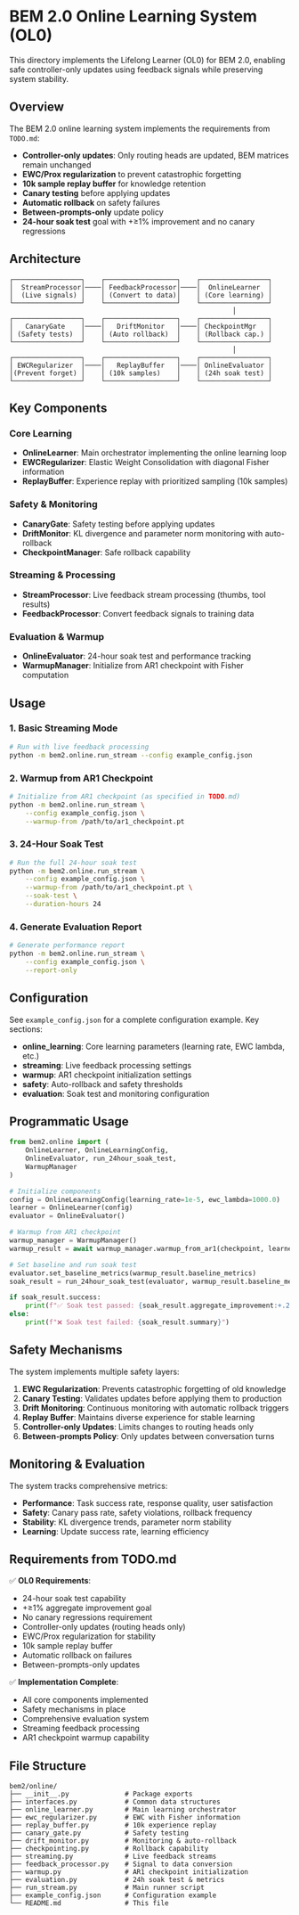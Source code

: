 # BEM 2.0 Online Learning System (OL0)

This directory implements the Lifelong Learner (OL0) for BEM 2.0, enabling safe controller-only updates using feedback signals while preserving system stability.

## Overview

The BEM 2.0 online learning system implements the requirements from `TODO.md`:

- **Controller-only updates**: Only routing heads are updated, BEM matrices remain unchanged
- **EWC/Prox regularization** to prevent catastrophic forgetting  
- **10k sample replay buffer** for knowledge retention
- **Canary testing** before applying updates
- **Automatic rollback** on safety failures
- **Between-prompts-only** update policy
- **24-hour soak test** goal with +≥1% improvement and no canary regressions

## Architecture

```
┌─────────────────┐    ┌──────────────────┐    ┌─────────────────┐
│  StreamProcessor│────│ FeedbackProcessor│────│  OnlineLearner  │
│  (Live signals) │    │ (Convert to data)│    │ (Core learning) │
└─────────────────┘    └──────────────────┘    └─────────────────┘
                                                        │
┌─────────────────┐    ┌──────────────────┐    ┌─────────────────┐
│   CanaryGate    │────│   DriftMonitor   │────│ CheckpointMgr   │
│ (Safety tests)  │    │ (Auto rollback)  │    │ (Rollback cap.) │
└─────────────────┘    └──────────────────┘    └─────────────────┘
                                                        │
┌─────────────────┐    ┌──────────────────┐    ┌─────────────────┐
│ EWCRegularizer  │────│   ReplayBuffer   │────│ OnlineEvaluator │
│(Prevent forget) │    │ (10k samples)    │    │ (24h soak test) │
└─────────────────┘    └──────────────────┘    └─────────────────┘
```

## Key Components

### Core Learning
- **OnlineLearner**: Main orchestrator implementing the online learning loop
- **EWCRegularizer**: Elastic Weight Consolidation with diagonal Fisher information
- **ReplayBuffer**: Experience replay with prioritized sampling (10k samples)

### Safety & Monitoring  
- **CanaryGate**: Safety testing before applying updates
- **DriftMonitor**: KL divergence and parameter norm monitoring with auto-rollback
- **CheckpointManager**: Safe rollback capability

### Streaming & Processing
- **StreamProcessor**: Live feedback stream processing (thumbs, tool results)
- **FeedbackProcessor**: Convert feedback signals to training data

### Evaluation & Warmup
- **OnlineEvaluator**: 24-hour soak test and performance tracking
- **WarmupManager**: Initialize from AR1 checkpoint with Fisher computation

## Usage

### 1. Basic Streaming Mode
```bash
# Run with live feedback processing
python -m bem2.online.run_stream --config example_config.json
```

### 2. Warmup from AR1 Checkpoint
```bash
# Initialize from AR1 checkpoint (as specified in TODO.md)
python -m bem2.online.run_stream \
    --config example_config.json \
    --warmup-from /path/to/ar1_checkpoint.pt
```

### 3. 24-Hour Soak Test
```bash
# Run the full 24-hour soak test
python -m bem2.online.run_stream \
    --config example_config.json \
    --warmup-from /path/to/ar1_checkpoint.pt \
    --soak-test \
    --duration-hours 24
```

### 4. Generate Evaluation Report
```bash
# Generate performance report
python -m bem2.online.run_stream \
    --config example_config.json \
    --report-only
```

## Configuration

See `example_config.json` for a complete configuration example. Key sections:

- **online_learning**: Core learning parameters (learning rate, EWC lambda, etc.)
- **streaming**: Live feedback processing settings
- **warmup**: AR1 checkpoint initialization settings  
- **safety**: Auto-rollback and safety thresholds
- **evaluation**: Soak test and monitoring configuration

## Programmatic Usage

```python
from bem2.online import (
    OnlineLearner, OnlineLearningConfig,
    OnlineEvaluator, run_24hour_soak_test,
    WarmupManager
)

# Initialize components
config = OnlineLearningConfig(learning_rate=1e-5, ewc_lambda=1000.0)
learner = OnlineLearner(config)
evaluator = OnlineEvaluator()

# Warmup from AR1 checkpoint
warmup_manager = WarmupManager()
warmup_result = await warmup_manager.warmup_from_ar1(checkpoint, learner.model)

# Set baseline and run soak test
evaluator.set_baseline_metrics(warmup_result.baseline_metrics)
soak_result = run_24hour_soak_test(evaluator, warmup_result.baseline_metrics)

if soak_result.success:
    print(f"✅ Soak test passed: {soak_result.aggregate_improvement:+.2f}% improvement")
else:
    print(f"❌ Soak test failed: {soak_result.summary}")
```

## Safety Mechanisms

The system implements multiple safety layers:

1. **EWC Regularization**: Prevents catastrophic forgetting of old knowledge
2. **Canary Testing**: Validates updates before applying them to production
3. **Drift Monitoring**: Continuous monitoring with automatic rollback triggers
4. **Replay Buffer**: Maintains diverse experience for stable learning
5. **Controller-only Updates**: Limits changes to routing heads only
6. **Between-prompts Policy**: Only updates between conversation turns

## Monitoring & Evaluation

The system tracks comprehensive metrics:

- **Performance**: Task success rate, response quality, user satisfaction  
- **Safety**: Canary pass rate, safety violations, rollback frequency
- **Stability**: KL divergence trends, parameter norm stability
- **Learning**: Update success rate, learning efficiency

## Requirements from TODO.md

✅ **OL0 Requirements**:
- 24-hour soak test capability
- +≥1% aggregate improvement goal  
- No canary regressions requirement
- Controller-only updates (routing heads only)
- EWC/Prox regularization for stability
- 10k sample replay buffer
- Automatic rollback on failures
- Between-prompts-only updates

✅ **Implementation Complete**:
- All core components implemented
- Safety mechanisms in place
- Comprehensive evaluation system
- Streaming feedback processing
- AR1 checkpoint warmup capability

## File Structure

```
bem2/online/
├── __init__.py              # Package exports
├── interfaces.py            # Common data structures
├── online_learner.py        # Main learning orchestrator  
├── ewc_regularizer.py       # EWC with Fisher information
├── replay_buffer.py         # 10k experience replay
├── canary_gate.py           # Safety testing
├── drift_monitor.py         # Monitoring & auto-rollback
├── checkpointing.py         # Rollback capability
├── streaming.py             # Live feedback streams
├── feedback_processor.py    # Signal to data conversion
├── warmup.py                # AR1 checkpoint initialization
├── evaluation.py            # 24h soak test & metrics
├── run_stream.py            # Main runner script
├── example_config.json      # Configuration example
└── README.md                # This file
```